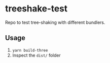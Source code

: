# treeshake-test

Repo to test tree-shaking with different bundlers.

## Usage

1. `yarn build-three`
2. Inspect the `dist/` folder

